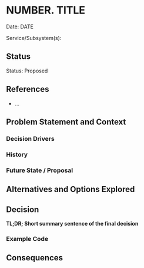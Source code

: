 # NUMBER. TITLE

Date: DATE <!-- Required: YYYY-MM-DD -->

Service/Subsystem(s): <!-- optional -->


## Status

Status: Proposed <!-- Proposed | Accepted | Rejected -->

<!-- Additional optional annotations
Supersedes/Superseded by: [0001. Record architecture decisions](0001-record-architecture-decisions.md)
Updates/Updated by: [0001. Record architecture decisions](0001-record-architecture-decisions.md)
-->


## References <!-- optional -->

<!-- Import links of documents, websites, etc. which are relevant to the discussion. -->
- … <!-- numbers of references can vary -->


## Problem Statement and Context

<!--
A succinct statement of the problem at hand or the issue motivating this decision. This introductory
section frames the problem space and lays the foundation for the rest of the ADR.

Include any and all context that influences or constrains the decision.
-->


### Decision Drivers <!-- optional -->

<!--
Use this section to call out all important forces which are influencing the problem and decisions.
These force may include technological, political, social, and project specific items. Any forces
which are in tension should be called out specifically so that they can be addressed as part of the
decision.
-->


### History <!-- optional -->

<!--
Reflect on historical thoughts, tools and implementations, acknowledging their strengths and
weaknesses, and prepare for making the case for the changes proposed here.
-->


### Future State / Proposal <!-- optional -->

<!--
Describe the desired outcomes from adopting this ADR. Calling it out specifically can help
people understand what will be different from their current ways of implementing or thinking.
-->


## Alternatives and Options Explored

<!--
What alternatives were explored?

Include options that you've considered and that may have been brought up by others during
brainstorming, feedback, PRD reviews, etc. Additionally, for each option, be sure to include
advantages and disadvantages to each as well as trade-offs necessary.

Whenever possible, include mermaid and ASCII diagrams for each alternative/option. These type of
diagrams can be very beneficial for people who are visual learners.
-->


## Decision

**TL;DR; Short summary sentence of the final decision**

<!--
This section resolves questions raised under the Alternatives heading. It is a clear statement of
what the team has settled on as the most appropriate solution to the problem under consideration.

Be sure to include _why_ the decision was made in comparison to the alternatives and options
presented above. As part of the _why_ behind the decision, the reasoning behind accepting any and
all disadvantages or trade-offs of the chosen solution need to be clearly addressed in this section.

Additionally, it is good to include information about _how_ decision drivers impacted the choice. As
well as, what influence the history and long term architecture goals had on this decision.
-->


### Example Code <!-- optional -->

<!--
When the ADR involves changes to code idioms, patterns, structure, etc. it's helpful to provide code
samples, or even diffs, of the changes. This helps illustrate in concrete terms what someone can
expect to see as a result, as well as provide a reference further adoption throughout the
organization.

Similar to how mermaid and ASCII diagrams help those who are visual learners, this section provides
particular benefit for those who learn best by reading code.
-->


## Consequences

<!--
This section is intended to be a quick reference for later and thus should matter of factly state
the advantages and disadvantages of the decision. For example, what are the long term impacts? What
things do people need to keep in mind moving forward?

People can reference the Context and Decision sections for the _why_ behind it all.

Finally, make it clear in what the expectations are for other engineers. Do they need to start
making changes in their applications to reflect the decision? Do they need to make a change to their
way of working, or their toolchain? How can they get started? In short, what do teams need to do to
fulfill the requirements of the ADR?

This is also a good time to highlight any sort of follow-up items which are required. For example,
was any part of the decision punted on? Are there glaring unknowns which are being left until a
later time?
-->
